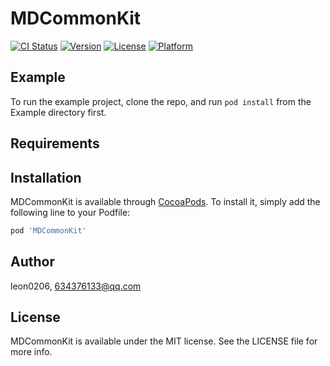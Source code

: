 # MDCommonKit

[![CI Status](https://img.shields.io/travis/leon0206/MDCommonKit.svg?style=flat)](https://travis-ci.org/leon0206/MDCommonKit)
[![Version](https://img.shields.io/cocoapods/v/MDCommonKit.svg?style=flat)](https://cocoapods.org/pods/MDCommonKit)
[![License](https://img.shields.io/cocoapods/l/MDCommonKit.svg?style=flat)](https://cocoapods.org/pods/MDCommonKit)
[![Platform](https://img.shields.io/cocoapods/p/MDCommonKit.svg?style=flat)](https://cocoapods.org/pods/MDCommonKit)

## Example

To run the example project, clone the repo, and run `pod install` from the Example directory first.

## Requirements

## Installation

MDCommonKit is available through [CocoaPods](https://cocoapods.org). To install
it, simply add the following line to your Podfile:

```ruby
pod 'MDCommonKit'
```

## Author

leon0206, 634376133@qq.com

## License

MDCommonKit is available under the MIT license. See the LICENSE file for more info.
